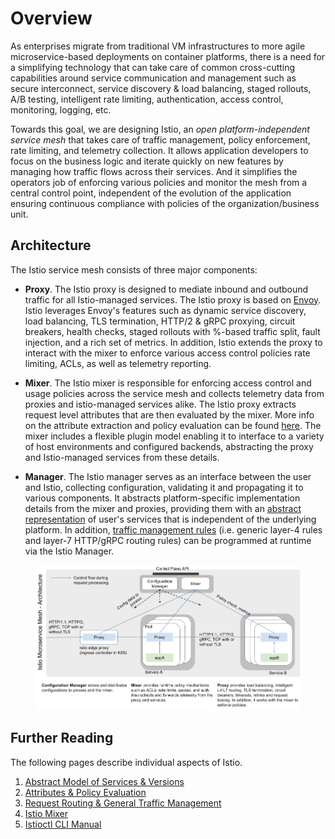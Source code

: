 # Overview

As enterprises migrate from traditional VM infrastructures to more agile
microservice-based deployments on container platforms, there is a need for
a simplifying technology that can take care of common cross-cutting
capabilities around service communication and management such as secure
interconnect, service discovery & load balancing, staged rollouts, A/B
testing, intelligent rate limiting, authentication, access control,
monitoring, logging, etc.

Towards this goal, we are designing Istio, an _open
platform-independent service mesh_ that takes care of traffic management,
policy enforcement, rate limiting, and telemetry collection.
It allows application developers to focus on the
business logic and iterate quickly on new features by managing how traffic
flows across their services. And it simplifies the operators job of enforcing
various policies and monitor the mesh from a central control point,
independent of the evolution of the application ensuring continuous
compliance with policies of the organization/business unit.

## Architecture

The Istio service mesh consists of three major components:

- **Proxy**. The Istio proxy is designed to mediate inbound and outbound
traffic for all Istio-managed services. The Istio proxy is based on
[Envoy](https://lyft.github.io/envoy/). Istio leverages Envoy's features
such as dynamic service discovery, load balancing, TLS termination, HTTP/2 & gRPC
proxying, circuit breakers, health checks, staged rollouts with %-based
traffic split, fault injection, and a rich set of metrics. In addition,
Istio extends the proxy to interact with the mixer to enforce various
access control policies rate limiting, ACLs, as well as telemetry
reporting.

- **Mixer**. The Istio mixer is responsible for enforcing access control
and usage policies across the service mesh and collects telemetry data from
proxies and istio-managed services alike. The Istio proxy extracts request
level attributes that are then evaluated by the mixer. More info on the
attribute extraction and policy evaluation can be found
[here](attributes.md). The mixer includes a flexible plugin model enabling
it to interface to a variety of host environments and configured backends,
abstracting the proxy and Istio-managed services from these details.

- **Manager**. The Istio manager serves as an interface between the user
and Istio, collecting configuration, validating it and propagating it to
various components. It abstracts platform-specific implementation details
from the mixer and proxies, providing them with an
[abstract representation](model.md) of user's services that is independent
of the underlying platform. In addition, [traffic management rules](rule-dsl.md)
(i.e. generic layer-4 rules and layer-7 HTTP/gRPC routing rules)
can be programmed at runtime via the Istio Manager.

<figure id="fig-arch" class="center">
<img src="../images/arch.png" alt="The overall architecture of an Istio-based service.">
</figure>

## Further Reading

The following pages describe individual aspects of Istio.

1. [Abstract Model of Services & Versions](model.md)
2. [Attributes & Policy Evaluation](attributes.md)
3. [Request Routing & General Traffic Management](rule-dsl.md)
4. [Istio Mixer](mixer.md)
5. [Istioctl CLI Manual](istioctl.md)
